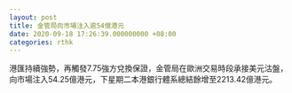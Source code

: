 ```yaml
---
layout: post
title: 金管局向市場注入逾54億港元
date: 2020-09-18 17:26:39.000000000 +08:00
categories: rthk
---
```


港匯持續強勢，再觸發7.75強方兌換保證，金管局在歐洲交易時段承接美元沽盤，向市場注入54.25億港元，下星期二本港銀行體系總結餘增至2213.42億港元。
